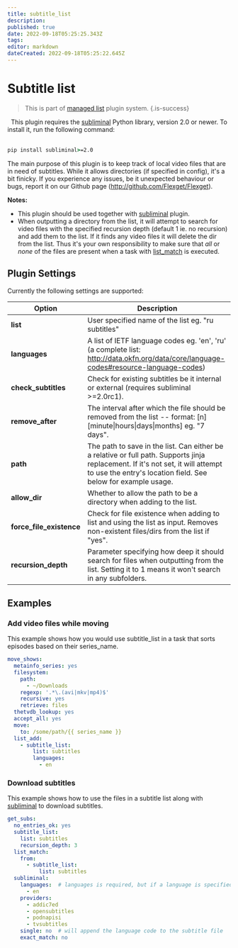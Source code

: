 ```yaml
---
title: subtitle_list
description: 
published: true
date: 2022-09-18T05:25:25.343Z
tags: 
editor: markdown
dateCreated: 2022-09-18T05:25:22.645Z
---
```


# Subtitle list
> This is part of [managed list](/Plugins/List) plugin system.
{.is-success}

<div class="alert alert-info" role="alert">
  <span class="glyphicon glyphicon glyphicon-download-alt"></span>
  &nbsp;
This plugin requires the <a href="http://subliminal.readthedocs.io/">subliminal</a> Python library, version 2.0 or newer. To install it, run the following command:
<br/><br/>

```cmd
pip install subliminal>=2.0
```
</div>

The main purpose of this plugin is to keep track of local video files that are in need of subtitles. While it allows directories (if specified in config), it's a bit finicky. If you experience any issues, be it unexpected behaviour or bugs, report it on our Github page (http://github.com/Flexget/Flexget).
  

**Notes:** 

 * This plugin should be used together with [subliminal](/Plugins/subliminal) plugin.
 * When outputting a directory from the list, it will attempt to search for video files with the specified recursion depth (default 1 ie. no recursion) and add them to the list. If it finds any video files it will delete the dir from the list. Thus it's your own responsibility to make sure that *all* or *none* of the files are present when a task with [list_match](/Plugins/List/list_match) is executed.

## Plugin Settings
Currently the following settings are supported:

|  Option  |  Description  |
| --- | --- |
| **list** | User specified name of the list eg. "ru subtitles" |
| **languages** | A list of IETF language codes eg. 'en', 'ru' (a complete list: http://data.okfn.org/data/core/language-codes#resource-language-codes) |
| **check_subtitles** | Check for existing subtitles be it internal or external (requires subliminal >=2.0rc1). |
| **remove_after** | The interval after which the file should be removed from the list -- format: [n][minute&#124;hours&#124;days&#124;months] eg. "7 days". |
| **path** | The path to save in the list. Can either be a relative or full path. Supports jinja replacement. If it's not set, it will attempt to use the entry's location field. See below for example usage. |
| **allow_dir** | Whether to allow the path to be a directory when adding to the list. |
| **force_file_existence** | Check for file existence when adding to list and using the list as input. Removes non-existent files/dirs from the list if "yes". |
| **recursion_depth** | Parameter specifying how deep it should search for files when outputting from the list. Setting it to 1 means it won't search in any subfolders. |

## Examples

### Add video files while moving
This example shows how you would use subtitle_list in a task that sorts episodes based on their series_name.

```yaml
move_shows:
  metainfo_series: yes 
  filesystem:
    path:
      - ~/Downloads
    regexp: '.*\.(avi|mkv|mp4)$'
    recursive: yes
    retrieve: files
  thetvdb_lookup: yes
  accept_all: yes
  move:
    to: /some/path/{{ series_name }}
  list_add:
    - subtitle_list:
        list: subtitles
        languages:
          - en
```

### Download subtitles
This example shows how to use the files in a subtitle list along with [subliminal](/Plugins/subliminal) to download subtitles.

```yaml
get_subs:
  no_entries_ok: yes
  subtitle_list:
    list: subtitles
    recursion_depth: 3
  list_match:
    from:
      - subtitle_list:
          list: subtitles
  subliminal:
    languages:  # languages is required, but if a language is specified in subtitle_list, it takes priority
      - en
    providers: 
      - addic7ed
      - opensubtitles
      - podnapisi
      - tvsubtitles
    single: no  # will append the language code to the subtitle file
    exact_match: no
```